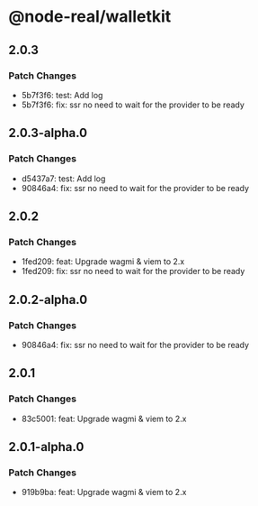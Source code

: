 # @node-real/walletkit

## 2.0.3

### Patch Changes

- 5b7f3f6: test: Add log
- 5b7f3f6: fix: ssr no need to wait for the provider to be ready

## 2.0.3-alpha.0

### Patch Changes

- d5437a7: test: Add log
- 90846a4: fix: ssr no need to wait for the provider to be ready

## 2.0.2

### Patch Changes

- 1fed209: feat: Upgrade wagmi & viem to 2.x
- 1fed209: fix: ssr no need to wait for the provider to be ready

## 2.0.2-alpha.0

### Patch Changes

- 90846a4: fix: ssr no need to wait for the provider to be ready

## 2.0.1

### Patch Changes

- 83c5001: feat: Upgrade wagmi & viem to 2.x

## 2.0.1-alpha.0

### Patch Changes

- 919b9ba: feat: Upgrade wagmi & viem to 2.x
